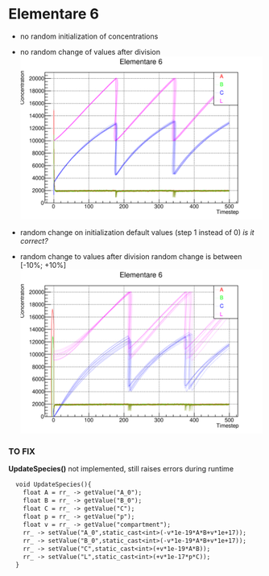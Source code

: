 # Elementare 6 

* no random initialization of concentrations
* no random change of values after division
![graph](elementare_6.svg)

* random change on initialization default values (step 1 instead of 0) _is it correct?_
* random change to values after division
random change is between [-10%; +10%]
![random change](random_change.svg)
### TO FIX
__UpdateSpecies()__ not implemented, still raises errors during runtime
```
  void UpdateSpecies(){
    float A = rr_ -> getValue("A_0");
    float B = rr_ -> getValue("B_0");
    float C = rr_ -> getValue("C");
    float p = rr_ -> getValue("p");
    float v = rr_ -> getValue("compartment");
    rr_ -> setValue("A_0",static_cast<int>(-v*1e-19*A*B+v*1e+17));
    rr_ -> setValue("B_0",static_cast<int>(-v*1e-19*A*B+v*1e+17));
    rr_ -> setValue("C",static_cast<int>(+v*1e-19*A*B));
    rr_ -> setValue("L",static_cast<int>(+v*1e-17*p*C));
  }
```